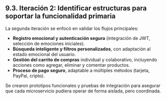 ## 9.3. Iteración 2: Identificar estructuras para soportar la funcionalidad primaria

La segunda iteración se enfocó en validar los flujos principales:

- **Registro emocional y autenticación segura** (integración de JWT, selección de emociones iniciales).
- **Búsqueda inteligente y filtros personalizados**, con adaptación al estado emocional del usuario.
- **Gestión del carrito de compras** individual y colaborativo, incluyendo acciones como agregar, eliminar y comentar productos.
- **Proceso de pago seguro**, adaptable a múltiples métodos (tarjeta, PayPal, cripto).

Se crearon prototipos funcionales y pruebas de integración para asegurar que cada microservicio pudiera operar de forma aislada, pero coordinada.